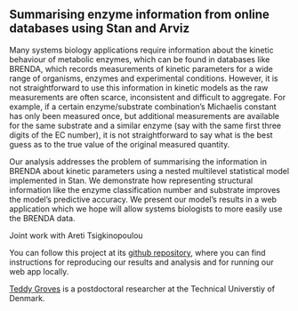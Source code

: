 ## Summarising enzyme information from online databases using Stan and Arviz

Many systems biology applications require information about the kinetic behaviour of metabolic enzymes, which can be found in databases like BRENDA, which records measurements of kinetic parameters for a wide range of organisms, enzymes and experimental conditions. However, it is not straightforward to use this information in kinetic models as the raw measurements are often scarce, inconsistent and difficult to aggregate. For example, if a certain enzyme/substrate combination’s Michaelis constant has only been measured once, but additional measurements are available for the same substrate and a similar enzyme (say with the same first three digits of the EC number), it is not straightforward to say what is the best guess as to the true value of the
original measured quantity.

Our analysis addresses the problem of summarising the information in BRENDA about kinetic parameters using a nested multilevel statistical model implemented in Stan. We demonstrate how representing structural information like the enzyme classification number and substrate improves the model’s predictive accuracy. We present our model’s results in a web application which we hope will allow systems biologists to more easily use the BRENDA data.

Joint work with Areti Tsigkinopoulou

You can follow this project at its [github repository](https://github.com/biosustain/brenda_km), where you can find instructions for reproducing our results and analysis and for running our web app locally.

[Teddy Groves](https://www.linkedin.com/in/teddy-groves-9002b8117/?originalSubdomain=dk) is a postdoctoral researcher at the Technical Universtiy of Denmark.
